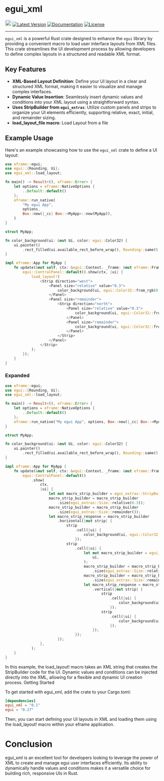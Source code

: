 # egui_xml
[<img alt="github" src="https://img.shields.io/badge/github-godgotzi/egui_xml-8da0cb?logo=github" height="20">](https://github.com/godgotzi/egui_xml)
[![Latest Version](https://img.shields.io/crates/v/egui_xml.svg)](https://crates.io/crates/egui_xml)
[![Documentation](https://docs.rs/egui_xml/badge.svg)](https://docs.rs/egui_xml)
[![License](https://img.shields.io/crates/l/egui_xml.svg)](https://github.com/godgotzi/egui_xml#license)

---

`egui_xml` is a powerful Rust crate designed to enhance the `egui` library by providing a convenient macro to load user interface layouts from XML files. This crate streamlines the UI development process by allowing developers to define complex layouts in a structured and readable XML format.

## Key Features

- **XML-Based Layout Definition**: Define your UI layout in a clear and structured XML format, making it easier to visualize and manage complex interfaces.
- **Dynamic Value Insertion**: Seamlessly insert dynamic values and conditions into your XML layout using a straightforward syntax.
- **Uses StripBuilder from `egui_extras`**: Utilize custom panels and strips to organize your UI elements efficiently, supporting relative, exact, initial, and remainder sizing.
- **load_layout_file macro**: Load Layout from a file

## Example Usage

Here's an example showcasing how to use the `egui_xml` crate to define a UI layout:

```rust
use eframe::egui;
use egui::{Rounding, Ui};
use egui_xml::load_layout;

fn main() -> Result<(), eframe::Error> {
    let options = eframe::NativeOptions {
        ..Default::default()
    };
    eframe::run_native(
        "My egui App",
        options,
        Box::new(|_cc| Box::<MyApp>::new(MyApp)),
    )
}

struct MyApp;

fn color_background(ui: &mut Ui, color: egui::Color32) {
    ui.painter()
        .rect_filled(ui.available_rect_before_wrap(), Rounding::same(5.0), color);
}

impl eframe::App for MyApp {
    fn update(&mut self, ctx: &egui::Context, _frame: &mut eframe::Frame) {
        egui::CentralPanel::default().show(ctx, |ui| {
            load_layout!(
                <Strip direction="west">
                    <Panel size="relative" value="0.3">
                        color_background(ui, egui::Color32::from_rgb(0, 0, 255));
                    </Panel>
                    <Panel size="remainder">
                        <Strip direction="north">
                            <Panel size="relative" value="0.3">
                                color_background(ui, egui::Color32::from_rgb(0, 255, 255));
                            </Panel>
                            <Panel size="remainder">
                                color_background(ui, egui::Color32::from_rgb(255, 0, 255));
                            </Panel>
                        </Strip>
                    </Panel>
                </Strip>
            );
        });
    }
}
```

### Expanded

```rust
use eframe::egui;
use egui::{Rounding, Ui};
use egui_xml::load_layout;

fn main() -> Result<(), eframe::Error> {
    let options = eframe::NativeOptions {
        ..Default::default()
    };
    eframe::run_native("My egui App", options, Box::new(|_cc| Box::<MyApp>::new(MyApp)))
}

struct MyApp;

fn color_background(ui: &mut Ui, color: egui::Color32) {
    ui.painter()
        .rect_filled(ui.available_rect_before_wrap(), Rounding::same(5.0), color);
}

impl eframe::App for MyApp {
    fn update(&mut self, ctx: &egui::Context, _frame: &mut eframe::Frame) {
        egui::CentralPanel::default()
            .show(
                ctx,
                |ui| {
                    let mut macro_strip_builder = egui_extras::StripBuilder::new(ui);
                    macro_strip_builder = macro_strip_builder
                        .size(egui_extras::Size::relative(0.3));
                    macro_strip_builder = macro_strip_builder
                        .size(egui_extras::Size::remainder());
                    let macro_strip_response = macro_strip_builder
                        .horizontal(|mut strip| {
                            strip
                                .cell(|ui| {
                                    color_background(ui, egui::Color32::from_rgb(0, 0, 255));
                                });
                            strip
                                .cell(|ui| {
                                    let mut macro_strip_builder = egui_extras::StripBuilder::new(
                                        ui,
                                    );
                                    macro_strip_builder = macro_strip_builder
                                        .size(egui_extras::Size::relative(0.3));
                                    macro_strip_builder = macro_strip_builder
                                        .size(egui_extras::Size::remainder());
                                    let macro_strip_response = macro_strip_builder
                                        .vertical(|mut strip| {
                                            strip
                                                .cell(|ui| {
                                                    color_background(ui, egui::Color32::from_rgb(0, 255, 255));
                                                });
                                            strip
                                                .cell(|ui| {
                                                    color_background(ui, egui::Color32::from_rgb(255, 0, 255));
                                                });
                                        });
                                });
                        });
                },
            );
    }
}
```

In this example, the load_layout! macro takes an XML string that creates the StripBuilder code for the UI. Dynamic values and conditions can be injected directly into the XML, allowing for a flexible and dynamic UI creation process.
Getting Started

To get started with egui_xml, add the crate to your Cargo.toml:

```toml
[dependencies]
egui_xml = "0.1"
egui = "0.27"
```

Then, you can start defining your UI layouts in XML and loading them using the load_layout! macro within your eframe application.

# Conclusion

egui_xml is an excellent tool for developers looking to leverage the power of XML to create and manage egui user interfaces efficiently. Its ability to dynamically handle values and conditions makes it a versatile choice for building rich, responsive UIs in Rust.


